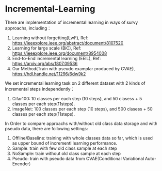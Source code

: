 # Incremental-Learning
There are implementation of incremental learning in ways of survy approachs, including：
1. Learning without forgetting(LwF), Ref: https://ieeexplore.ieee.org/abstract/document/8107520
2. Learning for large scale (BiC), Ref: https://ieeexplore.ieee.org/document/8954008
3. End-to-End incremental learning (EEIL), Ref: https://arxiv.org/abs/1807.09536
4. Our Method(Train with pseudo examplar produced by CVAE), https://hdl.handle.net/11296/6dw9k2


We set incremental learning task on 2 different dataset with  2 kinds of incremental steps independently：
1. Cifar100: 10 classes per each step (10 steps), and 50 clasess + 5 classes per each step(11steps).
2. ImageNet: 100 classes per each step (10 steps), and 500 clasess + 50 classes per each step(11steps).

In Order to compare approachs with/without old class data storage and with pseudo data, there are following settings:
1. Offline/Baseline: training  with whole classes data so far, which is used as upper bound of incrementl learning performance.
2. Sample: train with few old class sample at each step
3. NoSample: train without old class sample at each step
4. Pseudo: train with pseudo data from CVAE(Conditional Variational Auto-Encoder)




